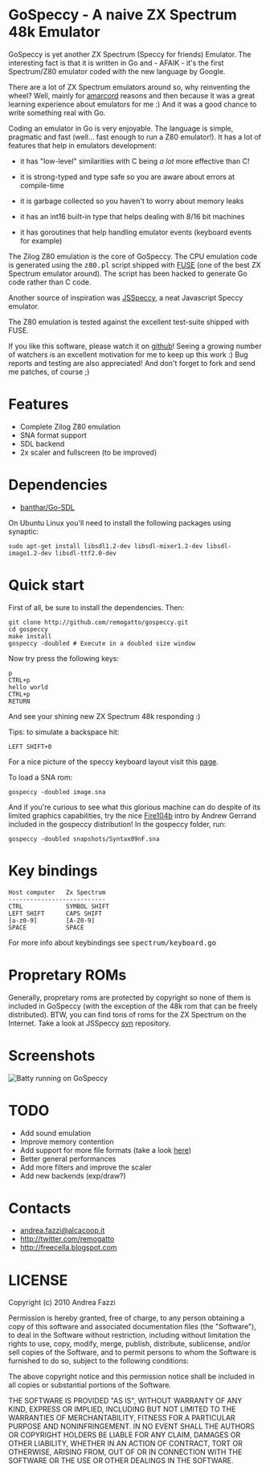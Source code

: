 # GoSpeccy - A naive ZX Spectrum 48k Emulator

GoSpeccy is yet another ZX Spectrum (Speccy for friends) Emulator. The
interesting fact is that it is written in Go and - AFAIK - it's the
first Spectrum/Z80 emulator coded with the new language by Google.

There are a lot of ZX Spectrum emulators around so, why reinventing
the wheel? Well, mainly for
[amarcord](http://en.wikipedia.org/wiki/Amarcord) reasons and then
because it was a great learning experience about emulators for me :)
And it was a good chance to write something real with Go.

Coding an emulator in Go is very enjoyable. The language is simple,
pragmatic and fast (well... fast enough to run a Z80 emulator!). It
has a lot of features that help in emulators development:
 
* it has "low-level" similarities with C being *a lot* more effective
  than C!

* it is strong-typed and type safe so you are aware about errors at
  compile-time

* it is garbage collected so you haven't to worry about memory leaks

* it has an int16 built-in type that helps dealing with 8/16 bit
  machines

* it has goroutines that help handling emulator events (keyboard
  events for example)

The Zilog Z80 emulation is the core of GoSpeccy. The CPU emulation
code is generated using the <tt>z80.pl</tt> script shipped with
[FUSE](http://fuse-emulator.sourceforge.net/) (one of the best ZX
Spectrum emulator around). The script has been hacked to generate Go
code rather than C code.

Another source of inspiration was
[JSSpeccy](http://matt.west.co.tt/spectrum/jsspeccy/), a neat
Javascript Speccy emulator.

The Z80 emulation is tested against the excellent test-suite shipped
with FUSE.

If you like this software, please watch it on
[github](http://github.com/remogatto/gospeccy)! Seeing a growing
number of watchers is an excellent motivation for me to keep up this
work :) Bug reports and testing are also appreciated! And don't forget
to fork and send me patches, of course ;)

# Features

* Complete Zilog Z80 emulation
* SNA format support
* SDL backend
* 2x scaler and fullscreen (to be improved)

# Dependencies

* [banthar/Go-SDL](http://github.com/banthar/Go-SDL)

On Ubuntu Linux you'll need to install the following packages using synaptic:

    sudo apt-get install libsdl1.2-dev libsdl-mixer1.2-dev libsdl-image1.2-dev libsdl-ttf2.0-dev

# Quick start

First of all, be sure to install the dependencies. Then:

    git clone http://github.com/remogatto/gospeccy.git
    cd gospeccy
    make install
    gospeccy -doubled # Execute in a doubled size window

Now try press the following keys:

    p
    CTRL+p
    hello world
    CTRL+p
    RETURN

And see your shining new ZX Spectrum 48k responding :)

Tips: to simulate a backspace hit:

    LEFT SHIFT+0

For a nice picture of the speccy keyboard layout visit this [page](http://www.guybrush.demon.co.uk/spectrum/docs/Basic.htm).

To load a SNA rom:

    gospeccy -doubled image.sna

And if you're curious to see what this glorious machine can do despite
of its limited graphics capabilities, try the nice
[Fire104b](http://pouet.net/prod.php?which=54076) intro by Andrew
Gerrand included in the gospeccy distribution! In the gospeccy folder,
run:

    gospeccy -doubled snapshots/Syntax09nF.sna

# Key bindings

    Host computer   Zx Spectrum
    ---------------------------
    CTRL            SYMBOL SHIFT
    LEFT SHIFT      CAPS SHIFT
    [a-z0-9]        [A-Z0-9]
    SPACE           SPACE

For more info about keybindings see <tt>spectrum/keyboard.go</tt>

# Propretary ROMs

Generally, propretary roms are protected by copyright so none of them
is included in GoSpeccy (with the exception of the 48k rom that can be
freely distributed). BTW, you can find tons of roms for the ZX
Spectrum on the Internet. Take a look at JSSpeccy
[svn](http://svn.matt.west.co.tt/svn/jsspec/trunk/snapshots/)
repository.

# Screenshots

![Batty running on GoSpeccy](http://sites.google.com/site/remogatto/batty.png)

# TODO

* Add sound emulation
* Improve memory contention
* Add support for more file formats (take a look [here](http://www.worldofspectrum.org/faq/reference/formats.htm))
* Better general performances
* Add more filters and improve the scaler
* Add new backends (exp/draw?)

# Contacts

* andrea.fazzi@alcacoop.it
* http://twitter.com/remogatto
* http://freecella.blogspot.com

# LICENSE

Copyright (c) 2010 Andrea Fazzi

Permission is hereby granted, free of charge, to any person obtaining
a copy of this software and associated documentation files (the
"Software"), to deal in the Software without restriction, including
without limitation the rights to use, copy, modify, merge, publish,
distribute, sublicense, and/or sell copies of the Software, and to
permit persons to whom the Software is furnished to do so, subject to
the following conditions:

The above copyright notice and this permission notice shall be
included in all copies or substantial portions of the Software.

THE SOFTWARE IS PROVIDED "AS IS", WITHOUT WARRANTY OF ANY KIND,
EXPRESS OR IMPLIED, INCLUDING BUT NOT LIMITED TO THE WARRANTIES OF
MERCHANTABILITY, FITNESS FOR A PARTICULAR PURPOSE AND
NONINFRINGEMENT. IN NO EVENT SHALL THE AUTHORS OR COPYRIGHT HOLDERS BE
LIABLE FOR ANY CLAIM, DAMAGES OR OTHER LIABILITY, WHETHER IN AN ACTION
OF CONTRACT, TORT OR OTHERWISE, ARISING FROM, OUT OF OR IN CONNECTION
WITH THE SOFTWARE OR THE USE OR OTHER DEALINGS IN THE SOFTWARE.

